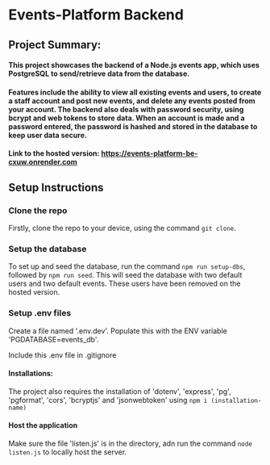 # Events-Platform Backend

## Project Summary:

#### This project showcases the backend of a Node.js events app, which uses PostgreSQL to send/retrieve data from the database.

#### Features include the ability to view all existing events and users, to create a staff account and post new events, and delete any events posted from your account. The backend also deals with password security, using bcrypt and web tokens to store data. When an account is made and a password entered, the password is hashed and stored in the database to keep user data secure.

#### Link to the hosted version: https://events-platform-be-cxuw.onrender.com

## Setup Instructions

### Clone the repo

Firstly, clone the repo to your device, using the command `git clone`.

### Setup the database

To set up and seed the database, run the command `npm run setup-dbs`, followed by `npm run seed`. This will seed the database with two default users and two default events. These users have been removed on the hosted version.

### Setup .env files

Create a file named '.env.dev'.
Populate this with the ENV variable 'PGDATABASE=events_db'.

Include this .env file in .gitignore

#### Installations:

The project also requires the installation of 'dotenv', 'express', 'pg', 'pgformat', 'cors', 'bcryptjs' and 'jsonwebtoken' using `npm i (installation-name)`

#### Host the application

Make sure the file 'listen.js' is in the directory, adn run the command `node listen.js` to locally host the server.
